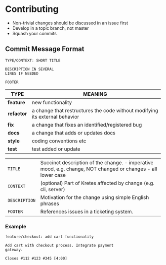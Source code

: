 # Contributing

- Non-trivial changes should be discussed in an issue first
- Develop in a topic branch, not master
- Squash your commits

## Commit Message Format

```
TYPE/CONTEXT: SHORT TITLE

DESCRIPTION IN SEVERAL
LINES IF NEEDED

FOOTER
```

| TYPE         | MEANING                                                                     |
| ------------ | --------------------------------------------------------------------------- |
| **feature**  | new functionality                                                           |
| **refactor** | a change that restructures the code without modifying its external behavior |
| **fix**      | a change that fixes an identified/registered bug                            |
| **docs**     | a change that adds or updates docs                                          |
| **style**    | coding conventions etc                                                      |
| **test**     | test added or update                                                        |

|               |                                                                                                             |
| ------------- | ----------------------------------------------------------------------------------------------------------- |
| `TITLE`       | Succinct description of the change. - imperative mood, e.g. change, NOT changed or changes - all lower case |
| `CONTEXT`     | (optional) Part of Kretes affected by change (e.g. cli, server)                                            |
| `DESCRIPTION` | Motivation for the change using simple English phrases                                                      |
| `FOOTER`      | References issues in a ticketing system.                                                                    |

### Example

```
feature/checkout: add cart functionality

Add cart with checkout process. Integrate payment
gateway.

Closes #112 #123 #345 [4:00]
```
